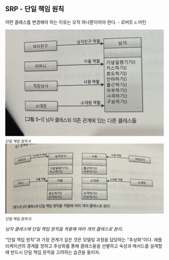 ## SRP - 단일 책임 원칙

어떤 클래스를 변경해야 하는 이유는 오직 하나뿐이어야 한다. - 로버트 c.마틴

<img src="https://github.com/kmc77/java-oop-to-spring/raw/main/05_%EA%B0%9D%EC%B2%B4%20%EC%A7%80%ED%96%A5%20%EC%84%A4%EA%B3%84%205%EC%9B%90%EC%B9%99%20-%20SOLID/SRP%20-%20%EB%8B%A8%EC%9D%BC%20%EC%B1%85%EC%9E%84%20%EC%9B%90%EC%B9%99/IMG_4801.jpg" alt="단일 책임 원칙" width="600"/>
  <sub><i>단일 책임 원칙 X</i></sub>
<br>
<img src="https://github.com/kmc77/java-oop-to-spring/blob/main/05_%EA%B0%9D%EC%B2%B4%20%EC%A7%80%ED%96%A5%20%EC%84%A4%EA%B3%84%205%EC%9B%90%EC%B9%99%20-%20SOLID/SRP%20-%20%EB%8B%A8%EC%9D%BC%20%EC%B1%85%EC%9E%84%20%EC%9B%90%EC%B9%99/IMG_4802.jpg" alt="단일 책임 원칙" width="600"/>
  <sub><i>단일 책임 원칙 O</i></sub>


*남자 클래스에 단일 책임 원칙을 적용해 여러 개의 클래스로 분리.*

"단일 책임 원칙"과 가장 관계가 깊은 것은 모델링 과정을 담당하는 "추상화"이다.
애플리케이션의 경계를 정하고 추상화를 통해 클래스들을 선별하고 속성과 메서드를 설계할 때 반드시 단일 책임 원칙을 고려하는 습관을 들이자.

